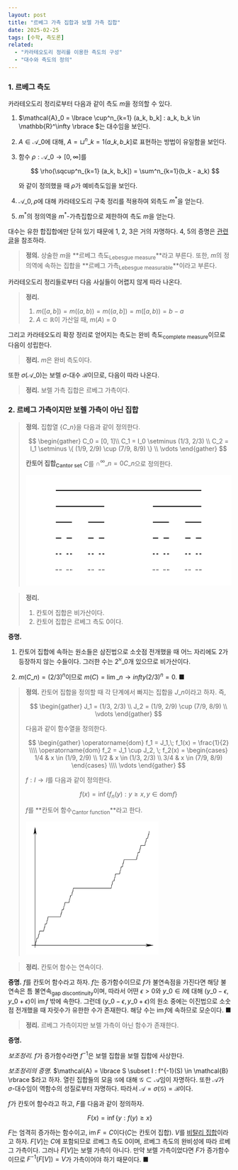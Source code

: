 ```yaml
---
layout: post
title: "르베그 가측 집합과 보렐 가측 집합"
date: 2025-02-25
tags: [수학, 측도론]
related:
  - "카라테오도리 정리를 이용한 측도의 구성"
  - "대수와 측도의 정의"
---
```


### 1. 르베그 측도

카라테오도리 정리로부터 다음과 같이 측도 $m$을 정의할 수 있다.

1. $\mathcal{A}\_0 = \lbrace \cup^n\_{k=1} (a_k, b_k] : a_k, b_k \in \mathbb{R}^\infty \rbrace $는 대수임을 보인다.

2. $A \in \mathcal{A}\_0$에 대해, $A = \sqcup^n\_{k=1} (a\_k, b\_k]$로 표현하는 방법이 유일함을 보인다.

3. 함수 $\rho: \mathcal{A}\_0 \to [0, \infty]$를

   $$
   \rho(\sqcup^n_{k=1} (a_k, b_k]) = \sum^n_{k=1}(b_k - a_k)
   $$

   와 같이 정의했을 때 $\rho$가 예비측도임을 보인다.

4. $\mathcal{A}\_0, \rho$에 대해 카라테오도리 구축 정리를 적용하여 외측도 $m^\ast$을 얻는다.

5. $m^\ast$의 정의역을 $m^\ast$-가측집합으로 제한하여 측도 $m$을 얻는다.

대수는 유한 합집합에만 닫혀 있기 때문에 1, 2, 3은 거의 자명하다. 4, 5의 증명은 [관련 글](https://dimenerno.github.io/2025/02/25/caratheodory/)을 참조하라.

> **정의.** 상술한 $m$을 **르베그 측도<sub>Lebesgue measure</sub>**라고 부른다. 또한, $m$의 정의역에 속하는 집합을 **르베그 가측<sub>Lebesgue measurable</sub>**이라고 부른다.

카라테오도리 정리들로부터 다음 사실들이 어렵지 않게 따라 나온다.

> **정리.**
>
> 1. $m([a, b]) = m((a, b)) = m((a, b]) = m([a, b)) = b - a$
> 2. $A \subset \mathbb{R}$이 가산일 때, $m(A) = 0$

그리고 카라테오도리 확장 정리로 얻어지는 측도는 완비 측도<sub>complete measure</sub>이므로 다음이 성립한다.

> **정리.** $m$은 완비 측도이다.

또한 $\sigma(\mathcal{A}\_0)$는 보렐 $\sigma$-대수 $\mathcal{B}$이므로, 다음이 따라 나온다.

> **정리.** 보렐 가측 집합은 르베그 가측이다.

### 2. 르베그 가측이지만 보렐 가측이 아닌 집합

> **정의.** 집합열 $\lbrace C\_n \rbrace$을 다음과 같이 정의한다.
>
> $$
> \begin{gather}
> C_0 = [0, 1]\\
> C_1 = I_0 \setminus (1/3, 2/3) \\
> C_2 = I_1 \setminus \{ (1/9, 2/9) \cup (7/9, 8/9) \} \\
> \vdots
> \end{gather}
> $$
>
> **칸토어 집합<sub>Cantor set</sub>** $C$를 $\cap^\infty\_{n = 0}C\_n$으로 정의한다.
>
> <img src="/public/cantor.png" width="500px" style="margin: 0 auto;"/>

> **정리.**
>
> 1. 칸토어 집합은 비가산이다.
> 2. 칸토어 집합은 르베그 측도 0이다.

**증명.**

1. 칸토어 집합에 속하는 원소들은 삼진법으로 소숫점 전개했을 때 어느 자리에도 2가 등장하지 않는 수들이다. 그러한 수는 $2^\aleph\_0$개 있으므로 비가산이다.

2. $m(C\_n) = (2/3)^n$이므로 $m(C) = \lim\_{n \to infty} (2/3)^n = 0$. ■

> **정의.** 칸토어 집합을 정의할 때 각 단계에서 빠지는 집합을 $J\_n$이라고 하자. 즉,
>
> $$
> \begin{gather}
> J_1 = (1/3, 2/3) \\
> J_2 = (1/9, 2/9) \cup (7/9, 8/9) \\
> \vdots
> \end{gather}
> $$
>
> 다음과 같이 함수열을 정의한다.
>
> $$
> \begin{gather}
> \operatorname{dom} f_1 = J_1,\; f_1(x) = \frac{1}{2} \\\\
> \operatorname{dom} f_2 = J_1 \cup J_2, \; f_2(x) = \begin{cases} 1/4 & x \in (1/9, 2/9) \\ 1/2 & x \in (1/3, 2/3) \\ 3/4 & x \in (7/9, 8/9) \end{cases} \\\\
> \vdots
> \end{gather}
> $$
>
> $f: I \to I$를 다음과 같이 정의한다.
>
> $$f(x) = \inf \{ f_n(y) : y \geq x, y \in \mathrm{dom} f \}$$
>
> $f$를 **칸토어 함수<sub>Cantor function</sub>**라고 한다.
>
> <img src="/public/CantorEscalier.svg.png" width="300px" style="margin: 0 auto;"/>

> **정리.** 칸토어 함수는 연속이다.

**증명.** $f$를 칸토어 함수라고 하자. $f$는 증가함수이므로 $f$가 불연속점을 가진다면 해당 불연속은 틈 불연속<sub>gap discontinuity</sub>이며, 따라서 어떤 $\epsilon > 0$와 $y\_0 \in I$에 대해 $(y\_0 - \epsilon, y\_0 + \epsilon)$이 $\operatorname{im} f$ 밖에 속한다. 그런데 $(y\_0 - \epsilon, y\_0 + \epsilon)$의 원소 중에는 이진법으로 소숫점 전개했을 때 자릿수가 유한한 수가 존재한다. 해당 수는 $\operatorname{im}f$에 속하므로 모순이다. ■

> **정리.** 르베그 가측이지만 보렐 가측이 아닌 함수가 존재한다.

**증명.**

_보조정리._ $f$가 증가함수라면 $f^{-1}$은 보렐 집합을 보렐 집합에 사상한다.

_보조정리의 증명._ $\mathcal{A} = \lbrace  S \subset I : f^{-1}(S) \in \mathcal{B} \rbrace $라고 하자. 열린 집합들의 모음 $\mathcal{G}$에 대해 $\mathcal{G} \subset \mathcal{A}$임이 자명하다. 또한 $\mathcal{A}$가 $\sigma$-대수임이 역함수의 성질로부터 자명하다. 따라서 $\mathcal{A} = \sigma(\mathcal{G}) = \mathcal{B}$이다.

$f$가 칸토어 함수라고 하고, $F$를 다음과 같이 정의하자.

$$
F(x) =\inf \{y : f(y) \geq x \}
$$

$F$는 엄격히 증가하는 함수이고, $\operatorname{im} F = C$이다($C$는 칸토어 집합). $V$를 [비탈리 집합](https://dimenerno.github.io/2025/02/24/algebra-measure/)이라고 하자. $F[V]$는 $C$에 포함되므로 르베그 측도 0이며, 르베그 측도의 완비성에 따라 르베그 가측이다. 그러나 $F[V]$는 보렐 가측이 아니다. 만약 보렐 가측이었다면 $F$가 증가함수이므로 $F^{-1}(F[V]) = V$가 가측이어야 하기 때문이다. ■
